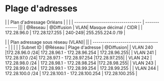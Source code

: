# Plage d'adresses

|  | Plan d'adressage Orléans | | |
| ---------------------------------- | ------------- |||
| @Reseau | @Diffusion | VLAN| Masque décimal  / CIDR |
|  172.28.96.0  |  172.28.127.255   | 240-249| 255.255.224.0 /19 |

|  | Plan adressage sous réseau (VLAN)| ||
| ---------------------------------- | | | |
| Subnet ID | @Réseau | Plage d'adresse | @Diffusion|
| VLAN 240 |172.28.96.0 /24| 172.28.96.1 - 172.28.96.254 | 172.28.96.255|
|  VLAN 241 | 172.28.97.0 /24| 172.28.97.1 - 172.28.97.254 |172.28.97.255|
|  VLAN 242 |   172.28.98.0 /24 | 172.28.98.1 - 172.28.98.254 |172.28.98.255|
|  VLAN 243 |  172.28.99.0 /24 | 172.28.99.1 - 172.28.99.254 | 172.28.99.255 |
|  VLAN 244 | 172.28.100.0 /24 | 172.28.100.1 - 172.28.100.254 | 172.28.100.255 |
